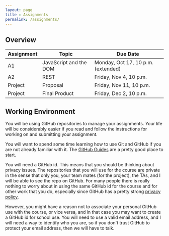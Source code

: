 ```yaml
---
layout: page
title : Assignments
permalink: /assignments/
---
```


<!--
<h2><font color="red">Remarks</font></h2>

Please submit remark requests via this [simple form](https://wwwcgi.cdf.toronto.edu/~cs369hf/cgi-bin/remark-request.cgi?course=csc369h).  When your request is filed, you will be redirected to a page showing what you entered.
-->

## Overview

| Assignment | Topic | Due Date |
| ---------- | ----- | -------- |
| A1 | JavaScript and the DOM | Monday, Oct 17, 10 p.m. (extended)|
| A2 | REST | Friday, Nov 4, 10 p.m. |
| Project | Proposal | Friday, Nov 11, 10 p.m. |
| Project | Final Product | Friday, Dec 2, 10 p.m. |


## Working Environment

You will be using GitHub repositories to manage your assignments. Your life will be considerably easier if you read and follow the instructions for working on and submitting your assignment.

You will want to spend some time learning how to use Git and GitHub if you are not already familiar with it. The [GitHub Guides](https://help.github.com) are a pretty good place to start.

You will need a GitHub id. This means that you should be thinking about privacy issues. The repositories that you will use for the course are private in the sense that only you, your team mates (for the project), the TAs, and I will be able to see the repo on GitHub. For many people there is really nothing to worry about in using the same GitHub id for the course and for other work that you do, especially since
GitHub has a pretty strong [privacy policy](https://help.github.com/articles/github-privacy-statement/).

However, you might have a reason not to associate your personal GitHub use with the course, or vice versa, and in that case you may want to create a GitHub id for school use. You will need to use a valid email address, and I will need a way to identify who you are, so if you don't trust GitHub to protect your email address, then we will have to talk.
